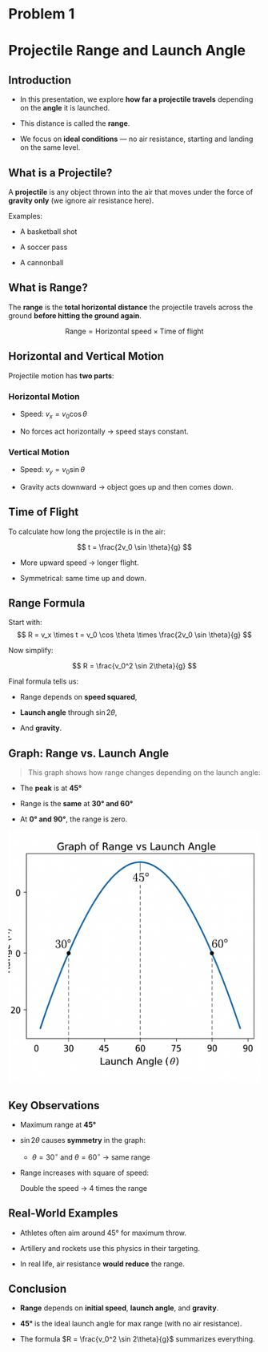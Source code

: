 # Problem 1

# Projectile Range and Launch Angle


##  Introduction

- In this presentation, we explore **how far a projectile travels** depending on the **angle** it is launched.

- This distance is called the **range**.

- We focus on **ideal conditions** — no air resistance, starting and landing on the same level.


##  What is a Projectile?

A **projectile** is any object thrown into the air that moves under the force of **gravity only** (we ignore air resistance here).

Examples:

- A basketball shot

- A soccer pass

- A cannonball



## What is Range?

The **range** is the **total horizontal distance** the projectile travels across the ground **before hitting the ground again**.
  
$$
\text{Range} = \text{Horizontal speed} \times \text{Time of flight}
$$



## Horizontal and Vertical Motion

Projectile motion has **two parts**:

### Horizontal Motion
- Speed: $v_x = v_0 \cos \theta$

- No forces act horizontally → speed stays constant.

### Vertical Motion

- Speed: $v_y = v_0 \sin \theta$

- Gravity acts downward → object goes up and then comes down.



## Time of Flight

To calculate how long the projectile is in the air:

$$
t = \frac{2v_0 \sin \theta}{g}
$$

- More upward speed → longer flight.

- Symmetrical: same time up and down.



## Range Formula 

Start with:
$$
R = v_x \times t = v_0 \cos \theta \times \frac{2v_0 \sin \theta}{g}
$$

Now simplify:

$$
R = \frac{v_0^2 \sin 2\theta}{g}
$$

Final formula tells us:

- Range depends on **speed squared**,

- **Launch angle** through $\sin 2\theta$,

- And **gravity**.


##  Graph: Range vs. Launch Angle

> This graph shows how range changes depending on the launch angle:

- The **peak** is at **45°**

- Range is the **same** at **30° and 60°**

- At **0° and 90°**, the range is zero.


![Range vs Angle Graph](ChatGPT%20Image.png)



## Key Observations

- Maximum range at **45°**

- $\sin 2\theta$ causes **symmetry** in the graph:

  - $\theta = 30^\circ$ and $\theta = 60^\circ$ → same range

- Range increases with square of speed:

  Double the speed → 4 times the range



##  Real-World Examples

- Athletes often aim around 45° for maximum throw.

- Artillery and rockets use this physics in their targeting.

- In real life, air resistance **would reduce** the range.



## Conclusion

- **Range** depends on **initial speed**, **launch angle**, and **gravity**.

- **45°** is the ideal launch angle for max range (with no air resistance).

- The formula $R = \frac{v_0^2 \sin 2\theta}{g}$ summarizes everything.







